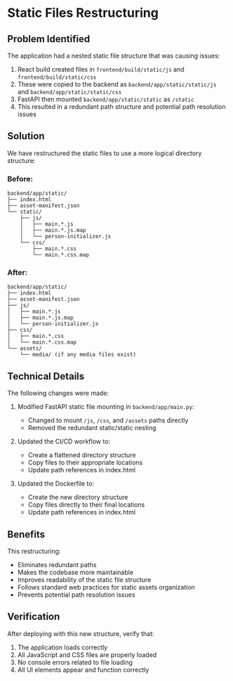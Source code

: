 # Static Files Restructuring

## Problem Identified

The application had a nested static file structure that was causing issues:

1. React build created files in `frontend/build/static/js` and `frontend/build/static/css`
2. These were copied to the backend as `backend/app/static/static/js` and `backend/app/static/static/css`
3. FastAPI then mounted `backend/app/static/static` as `/static`
4. This resulted in a redundant path structure and potential path resolution issues

## Solution

We have restructured the static files to use a more logical directory structure:

### Before:
```
backend/app/static/
├── index.html
├── asset-manifest.json
└── static/
    ├── js/
    │   ├── main.*.js
    │   ├── main.*.js.map
    │   └── person-initializer.js
    └── css/
        ├── main.*.css
        └── main.*.css.map
```

### After:
```
backend/app/static/
├── index.html
├── asset-manifest.json
├── js/
│   ├── main.*.js
│   ├── main.*.js.map
│   └── person-initializer.js
├── css/
│   ├── main.*.css
│   └── main.*.css.map
└── assets/
    └── media/ (if any media files exist)
```

## Technical Details

The following changes were made:

1. Modified FastAPI static file mounting in `backend/app/main.py`:
   - Changed to mount `/js`, `/css`, and `/assets` paths directly
   - Removed the redundant static/static nesting

2. Updated the CI/CD workflow to:
   - Create a flattened directory structure
   - Copy files to their appropriate locations
   - Update path references in index.html

3. Updated the Dockerfile to:
   - Create the new directory structure
   - Copy files directly to their final locations
   - Update path references in index.html

## Benefits

This restructuring:
- Eliminates redundant paths
- Makes the codebase more maintainable
- Improves readability of the static file structure
- Follows standard web practices for static assets organization
- Prevents potential path resolution issues

## Verification

After deploying with this new structure, verify that:
1. The application loads correctly
2. All JavaScript and CSS files are properly loaded
3. No console errors related to file loading
4. All UI elements appear and function correctly
